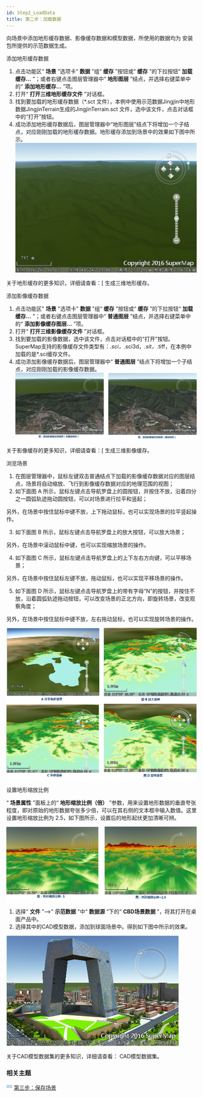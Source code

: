 ```yaml
---
id: Step2_LoadData
title: 第二步：加载数据
---
```

向场景中添加地形缓存数据、影像缓存数据和模型数据，所使用的数据均为  安装包所提供的示范数据生成。

添加地形缓存数据

1. 点击功能区“ **场景** ”选项卡“ **数据** ”组“ **缓存** ”按钮或“ **缓存** ”的下拉按钮“ **加载缓存...** ”；或者右键点击图层管理器中“ **地形图层** ”结点，并选择右键菜单中的“ **添加地形缓存...** ”项。
2. 打开“ **打开三维地形缓存文件** ”对话框。
3. 找到要加载的地形缓存数据（*.sct 文件），本例中使用示范数据Jingjin中地形数据JingjinTerrain生成的JingjinTerrain.sct 文件，选中该文件，点击对话框中的“打开”按钮。
4. 成功添加地形缓存数据后，图层管理器中“地形图层”结点下将增加一个子结点，对应刚刚加载的地形缓存数据。地形缓存添加到场景中的效果如下图中所示。
![](../SceneApplication/img/AddSCT2.png)  

关于地形缓存的更多知识，详细请查看：[ 生成三维地形缓存。

添加影像缓存数据

1. 点击功能区" **场景** "选项卡" **数据** "组“ **缓存** ”按钮或“ **缓存** ”的下拉按钮“ **加载缓存...** ”；或者右键点击图层管理器中“ **普通图层** ”结点，并选择右键菜单中的“ **添加影像缓存图层...** ”项。
2. 打开“ **打开三维影像缓存文件** ”对话框。
3. 找到要加载的影像数据，选中该文件，点击对话框中的“打开”按钮。SuperMap支持的影像缓存文件类型有：*.sci，*.sci3d，*.sit，*.tiff，在本例中加载的是*.sci缓存文件。
4. 成功添加影像缓存数据后，图层管理器中“ **普通图层** ”结点下将增加一个子结点，对应刚刚加载的影像缓存数据。
![](../SceneApplication/img/AddSci1.png)


关于影像缓存的更多知识，详细请查看：[ 生成三维影像缓存。

浏览场景

1. 在图层管理器中，鼠标左键双击普通结点下加载的影像缓存数据对应的图层结点，场景将自动缩放、飞行到影像缓存数据对应的地理范围的视图；
2. 如下面图 A 所示，鼠标左键点击导航罗盘上的圆按钮，并按住不放，沿着四分之一圆弧轨迹拖动圆按钮，可以对场景进行拉平和竖起； 

另外，在场景中按住鼠标中键不放，上下拖动鼠标，也可以实现场景的拉平竖起操作。

3. 如下面图 B 所示，鼠标左键点击导航罗盘上的放大按钮，可以放大场景； 

另外，在场景中滚动鼠标中键，也可以实现缩放场景的操作。

4. 如下面图 C 所示，鼠标左键点击导航罗盘上的上下左右方向键，可以平移场景； 

另外，在场景中按住鼠标左键不放，拖动鼠标，也可以实现平移场景的操作。

5. 如下面图 D 所示，鼠标左键点击导航罗盘上的带有字母“N”的按钮，并按住不放，沿着圆弧轨迹拖动按钮，可以改变场景的正北方向，即旋转场景，改变观察角度； 

另外，在场景中按住鼠标中键不放，左右拖动鼠标，也可以实现旋转场景的操作。

![](../SceneApplication/img/Browse2.png) 

设置地形缩放比例

“ **场景属性** ”面板上的“ **地形缩放比例（倍）**
”参数，用来设置地形数据的垂直夸张程度，即对原始的地形数据夸张多少倍，可以在其右侧的文本框中输入数值。这里设置地形缩放比例为
2.5，如下图所示，设置后的地形起伏更加清晰可辨。

![](../SceneApplication/img/TerrainZoomB.png) 

1. 选择“ **文件** ”-->" **示范数据** "中“ **数据源** ”下的“ **CBD场景数据** ”，将其打开在桌面产品中。
2. 选择其中的CAD模型数据，添加到球面场景中。得到如下图中所示的效果。  

![](../SceneApplication/img/AddCAD.png)  

关于CAD模型数据集的更多知识，详细请查看：[](../../../Features/DataProcessing/DataManagement/DataFormats/CADModelDataset.html)
CAD模型数据集。

### 相关主题

![](../img/smalltitle.png) [第三步：保存场景](Step3_SaveScene.html)
